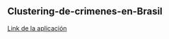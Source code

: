 ## Clustering-de-crimenes-en-Brasil
[Link de la aplicación](https://share.streamlit.io/jhorelrevilla/clustering-de-crimenes-en-brasil/main/crimenesBrasil.py)
